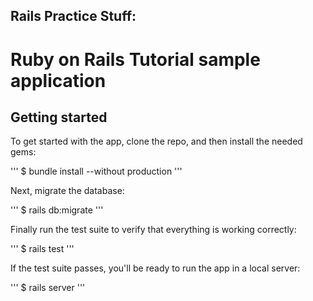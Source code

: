 ## Rails Practice Stuff:

# Ruby on Rails Tutorial sample application

## Getting started

To get started with the app, clone the repo, and then install the needed gems:

'''
$ bundle install --without production
'''

Next, migrate the database:

'''
$ rails db:migrate
'''

Finally run the test suite to verify that everything is working correctly:

'''
$ rails test
'''

If the test suite passes, you'll be ready to run the app in a local server:

'''
$ rails server
'''

